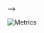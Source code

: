 <!-- <a href="https://github.com/chiro2001?tab=repositories">
   <img height="165" width="400" src="https://github-readme-stats.vercel.app/api?username=chiro2001&show_icons=true&hide_border=true" />
   <img height="165" width="400" src="https://github-readme-stats.vercel.app/api/top-langs/?username=chiro2001&layout=compact&langs_count=6&hide_border=true&hide=CSS" />
   <!--
   <img src="https://raw.githubusercontent.com/chiro2001/github-stats/master/generated/overview.svg#gh-light-mode-only" />
   <img src="https://raw.githubusercontent.com/chiro2001/github-stats/master/generated/languages.svg#gh-light-mode-only" />
   -->
</a> -->

<!-- ![Ashutosh's github activity graph](https://activity-graph.herokuapp.com/graph?username=chiro2001&&theme=github-light&bg_color=fafafa&area=true&area_color=74c1ff)](https://github.com/ashutosh00710/github-readme-activity-graph) -->
 
 ![Metrics](https://metrics.lecoq.io/chiro2001?template=terminal&isocalendar=1&languages=1&stargazers=1&lines=1&topics=1&stars=1&habits=1&followup=1&reactions=1&people=1&introduction=1&repositories=1&calendar=1&achievements=1&notable=1&activity=1&code=1&base=header%2C%20activity%2C%20community%2C%20repositories%2C%20metadata&base.indepth=false&base.hireable=false&base.skip=false&repositories.batch=100&repositories.forks=false&repositories.affiliations=owner&isocalendar=false&isocalendar.duration=full-year&languages=false&languages.ignored=VHDL%2C%20Verilog&languages.limit=10&languages.threshold=0%25&languages.other=false&languages.colors=github&languages.sections=most-used&languages.indepth=false&languages.analysis.timeout=15&languages.analysis.timeout.repositories=7.5&languages.categories=markup%2C%20programming&languages.recent.categories=markup%2C%20programming&languages.recent.load=300&languages.recent.days=14&stargazers=false&stargazers.charts=true&stargazers.charts.type=classic&stargazers.worldmap=false&stargazers.worldmap.sample=0&lines=false&lines.sections=base&lines.repositories.limit=4&lines.history.limit=1&topics=false&topics.mode=starred&topics.sort=stars&topics.limit=15&stars=false&stars.limit=4&habits=false&habits.from=200&habits.days=14&habits.facts=true&habits.charts=false&habits.charts.type=classic&habits.trim=false&habits.languages.limit=8&habits.languages.threshold=0%25&followup=false&followup.sections=repositories&followup.indepth=false&followup.archived=true&reactions=false&reactions.limit=200&reactions.limit.issues=100&reactions.limit.discussions=100&reactions.limit.discussions.comments=100&reactions.days=0&reactions.display=absolute&people=false&people.limit=12&people.identicons=false&people.identicons.hide=false&people.size=28&people.types=followers%2C%20following&people.shuffle=false&introduction=false&introduction.title=true&repositories=false&repositories.pinned=0&repositories.starred=0&repositories.random=0&repositories.order=featured%2C%20pinned%2C%20starred%2C%20random&calendar=false&calendar.limit=1&achievements=false&achievements.threshold=C&achievements.secrets=true&achievements.display=detailed&achievements.limit=0&notable=false&notable.from=organization&notable.repositories=false&notable.indepth=false&notable.types=commit&notable.self=false&activity=false&activity.limit=5&activity.load=300&activity.days=14&activity.visibility=all&activity.timestamps=false&activity.filter=all&code=false&code.lines=12&code.load=400&code.days=3&code.visibility=public&config.timezone=Asia%2FShanghai)
